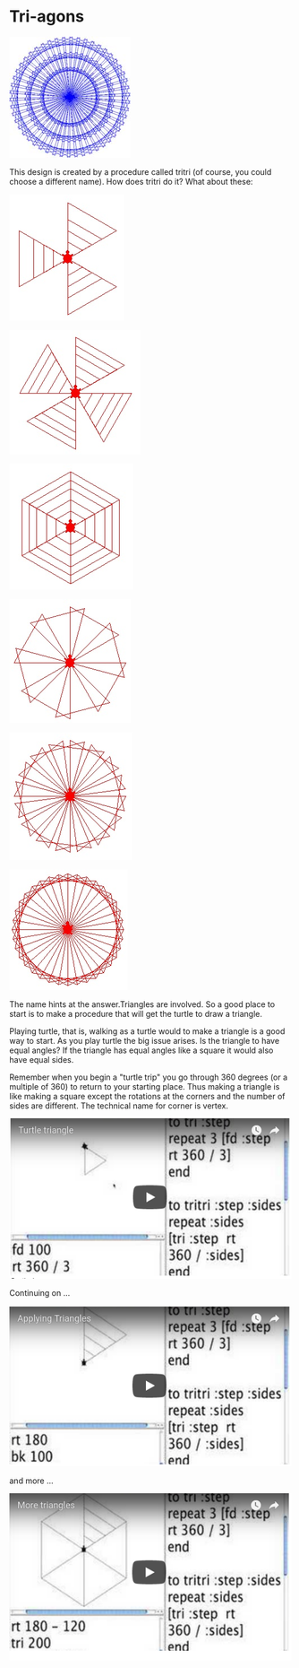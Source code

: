 # Tri-agons

![tritri.jpg](../images/tritri.jpg)

This design is created by a procedure called tritri (of course, you
could choose a different name). How does tritri do it? What about
these:

![tritri5.3.jpgtritripic3.jpg](../images/tritri5.3.jpg)

![tritri5.4.jpgtritripic4.jpg](../images/tritri5.4.jpg)

![tritri5.6.jpgtritri6.jpg](../images/tritri5.6.jpg)

![tritripic8.jpgtritripic10.jpg](../images/tritripic8.jpg)

![tritripic16.jpgtritripic26.jpg](../images/tritripic16.jpg)

![tritripic36.jpgtritripic46.jpg](../images/tritripic36.jpg)

The name hints at the answer.Triangles are involved. So a good place
to start is to make a procedure that will get the turtle to draw a
triangle.

Playing turtle, that is, walking as a turtle would to make a triangle
is a good way to start. As you play turtle the big issue arises. Is
the triangle to have equal angles? If the triangle has equal angles
like a square it would also have equal sides.

Remember when you begin a "turtle trip" you go through 360 degrees (or
a multiple of 360) to return to your starting place. Thus making a
triangle is like making a square except the rotations at the corners
and the number of sides are different. The technical name for corner
is vertex.

[![Triagons 1](../images/video48.png)](https://youtu.be/kG59aA34swI)

Continuing on ...

[![Triagons 2](../images/video49.png)](https://youtu.be/M2RAaJ2C8So)

and more ...

[![Triagons 3](../images/video50.png)](https://youtu.be/8fhLwIhwmE4)